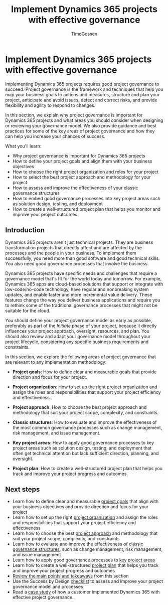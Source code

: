 ﻿---
title: Implement Dynamics 365 projects with effective governance
description: Learn how to design and apply a project governance model that helps you deliver Dynamics 365 projects successfully and avoid common pitfalls.
author: TimoGossen
ms.author: timogoss
ms.date: 01/22/2024
ms.topic: conceptual
ms.custom:
  - ai-seo-date: 01/22/2024
  - ai-gen-docs-bap
  - ai-gen-title
  - ai-gen-desc
content_well_notification: AI-contribution
---

# Implement Dynamics 365 projects with effective governance

Implementing Dynamics 365 projects requires good project governance to succeed. Project governance is the framework and techniques that help you map your business goals to actions and measures, structure and plan your project, anticipate and avoid issues, detect and correct risks, and provide flexibility and agility to respond to changes.

In this section, we explain why project governance is important for Dynamics 365 projects and what areas you should consider when designing or reviewing your governance model. We also provide guidance and best practices for some of the key areas of project governance and how they can help you increase your chances of success.

What you'll learn:

- Why project governance is important for Dynamics 365 projects
- How to define your project goals and align them with your business objectives
- How to choose the right project organization and roles for your project
- How to select the best project approach and methodology for your project
- How to assess and improve the effectiveness of your classic governance structures
- How to embed good governance processes into key project areas such as solution design, testing, and deployment
- How to create a well-structured project plan that helps you monitor and improve your project outcomes

## Introduction

Dynamics 365 projects aren't just technical projects. They are business transformation projects that directly affect and are affected by the processes and the people in your business. To implement them successfully, you need more than good software and good technical skills. You also need good governance processes that involve the business.

Dynamics 365 projects have specific needs and challenges that require a governance model that's fit for the world today and tomorrow. For example, Dynamics 365 apps are cloud-based solutions that support or integrate with low-code/no-code technology, have regular and nonbreaking system updates, and enable faster and more incremental value delivery. These features change the way you deliver business applications and require you to rethink some of the traditional governance processes that might not be suitable for the cloud.

You should define your project governance model as early as possible, preferably as part of the *Initiate* phase of your project, because it directly influences your project approach, oversight, resources, and plan. You should also review and adapt your governance model throughout your project lifecycle, considering any specific business requirements and constraints.

In this section, we explore the following areas of project governance that are relevant to any implementation methodology:

- **Project goals**: How to define clear and measurable goals that provide direction and focus for your project.

- **Project organization**: How to set up the right project organization and assign the roles and responsibilities that support your project efficiency and effectiveness.

- **Project approach**: How to choose the best project approach and methodology that suit your project scope, complexity, and constraints.

- **Classic structures**: How to evaluate and improve the effectiveness of the most common governance processes such as change management, risk management, and issue management.

- **Key project areas**: How to apply good governance processes to key project areas such as solution design, testing, and deployment that often get technical attention but lack sufficient direction, planning, and oversight.

- **Project plan**: How to create a well-structured project plan that helps you track and improve your project progress and outcomes.

## Next steps

- Learn how to define clear and measurable [project goals](project-governance-project-goals.md) that align with your business objectives and provide direction and focus for your project
- Learn how to set up the right [project organization](project-governance-project-organization.md) and assign the roles and responsibilities that support your project efficiency and effectiveness
- Learn how to choose the best [project approach](project-governance-project-approach.md) and methodology that suit your project scope, complexity, and constraints
- Learn how to evaluate and improve the effectiveness of [classic governance structures](project-governance-classic-structures.md), such as change management, risk management, and issue management
- Learn how to apply good governance processes to [key project areas](project-governance-key-project-areas.md)
- Learn how to create a well-structured [project plan](project-governance-project-plan.md) that helps you track and improve your project progress and outcomes
- [Review the main points and takeaways](project-governance-conclusion.md) from this section
- Use the Success by Design [checklist](project-governance-checklist.md) to assess and improve your project governance model and processes
- Read a [case study](project-governance-case-study.md) of how a customer implemented Dynamics 365 with effective project governance.

